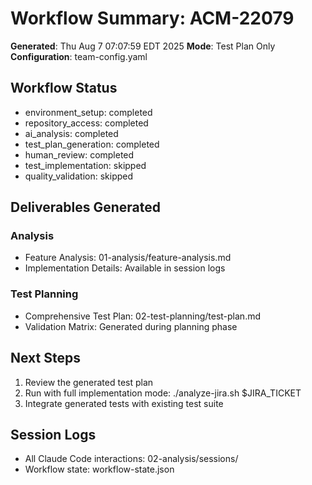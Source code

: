 # Workflow Summary: ACM-22079

**Generated**: Thu Aug  7 07:07:59 EDT 2025
**Mode**: Test Plan Only
**Configuration**: team-config.yaml

## Workflow Status
- environment_setup: completed
- repository_access: completed
- ai_analysis: completed
- test_plan_generation: completed
- human_review: completed
- test_implementation: skipped
- quality_validation: skipped

## Deliverables Generated

### Analysis
- Feature Analysis: 01-analysis/feature-analysis.md
- Implementation Details: Available in session logs

### Test Planning
- Comprehensive Test Plan: 02-test-planning/test-plan.md
- Validation Matrix: Generated during planning phase



## Next Steps

1. Review the generated test plan
2. Run with full implementation mode: ./analyze-jira.sh $JIRA_TICKET
3. Integrate generated tests with existing test suite



## Session Logs
- All Claude Code interactions: 02-analysis/sessions/
- Workflow state: workflow-state.json


